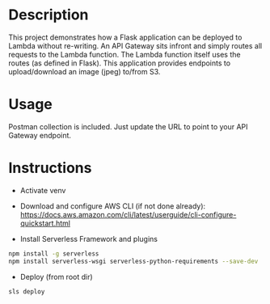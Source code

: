 # Description

This project demonstrates how a Flask application can be deployed to Lambda without re-writing. An API Gateway sits infront and simply routes all requests to the Lambda function. The Lambda function itself uses the routes (as defined in Flask). This application provides endpoints to upload/download an image (jpeg) to/from S3.

# Usage

Postman collection is included. Just update the URL to point to your API Gateway endpoint.

# Instructions

- Activate venv

- Download and configure AWS CLI (if not done already): 
https://docs.aws.amazon.com/cli/latest/userguide/cli-configure-quickstart.html

- Install Serverless Framework and plugins

```bash
npm install -g serverless
npm install serverless-wsgi serverless-python-requirements --save-dev
```

- Deploy (from root dir)

```bash
sls deploy
```
